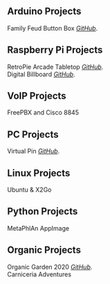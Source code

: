 ## Arduino Projects

Family Feud Button Box *[GitHub](https://erniethetech.github.io/lock_out/)*.

## Raspberry Pi Projects

RetroPie Arcade Tabletop *[GitHub](https://erniethetech.github.io/retro_pi/)*.<br>
Digital Billboard *[GitHub](https://erniethetech.github.io/dbb/)*.

## VoIP Projects
FreePBX and Cisco 8845 

## PC Projects

Virtual Pin *[GitHub](https://erniethetech.github.io/virtual_pin/)*.

## Linux Projects
Ubuntu & X2Go

## Python Projects
MetaPhlAn AppImage


## Organic Projects
Organic Garden 2020 *[GitHub](https://erniethetech.github.io/Organic_2020/)*. <br>
Carniceria Adventures 

